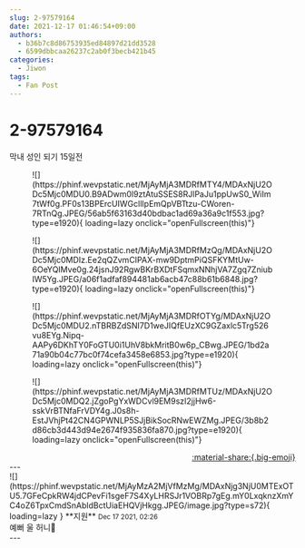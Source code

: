 ```yaml
---
slug: 2-97579164
date: 2021-12-17 01:46:54+09:00
authors:
  - b36b7c8d86753935ed84897d21dd3528
  - 6599dbbcaa26237c2ab0f3becb421b45
categories:
  - Jiwon
tags:
  - Fan Post
---
```


# 2-97579164

<div class="post-container" markdown="1">
<div class="content-container md-sidebar__scrollwrap" markdown="1">

막내 성인 되기 15일전
<figure markdown="1">
![](https://phinf.wevpstatic.net/MjAyMjA3MDRfMTY4/MDAxNjU2ODc5Mjc0MDU0.B9ADwm0l9ztAtuSSES8RJlPaJu1ppUwS0_WiIm7tWf0g.PF0s13BPErcUIWGcllIpEmQpVBTtzu-CWoren-7RTnQg.JPEG/56ab5f63163d40bdbac1ad69a36a9c1f553.jpg?type=e1920){ loading=lazy onclick="openFullscreen(this)"}
</figure>

<figure markdown="1">
![](https://phinf.wevpstatic.net/MjAyMjA3MDRfMzQg/MDAxNjU2ODc5Mjc0MDIz.Ee2qQZvmCIPAX-mw9DptmPiQSFKYMtUw-6OeYQIMve0g.24jsnJ92RgwBKrBXDtFSqmxNNhjVA7Zgq7ZniubIW5Yg.JPEG/a06f1adfaf894481ab6acb47c88b61b6848.jpg?type=e1920){ loading=lazy onclick="openFullscreen(this)"}
</figure>

<figure markdown="1">
![](https://phinf.wevpstatic.net/MjAyMjA3MDRfOTYg/MDAxNjU2ODc5Mjc0MDU2.nTBRBZdSNI7D1weJIQfEUzXC9GZaxlc5Trg526vu8EYg.Nipq-AAPy6DKhTY0FoGTU0i1UhV8bkMritB0w6p_CBwg.JPEG/1bd2a71a90b04c77bc0f74cefa3458e6853.jpg?type=e1920){ loading=lazy onclick="openFullscreen(this)"}
</figure>

<figure markdown="1">
![](https://phinf.wevpstatic.net/MjAyMjA3MDRfMTUz/MDAxNjU2ODc5Mjc0MDQ2.jZgoPgYxWDCvl9EM9szI2jjHw6-sskVrBTNfaFrVDY4g.J0s8h-EstJVhjPt42CN4GPWNLP5SJjBikSocRNwEWZMg.JPEG/3b8b2d86cb3d443d94e2674f935836fa870.jpg?type=e1920){ loading=lazy onclick="openFullscreen(this)"}
</figure>


</div>
</div>

<div style="text-align: right;" markdown="1">
<a href="https://weverse.io/fromis9/fanpost/2-97579164" style="text-align: right;">:material-share:{.big-emoji}</a>
</div>
---

<div class="comments-container md-sidebar__scrollwrap" markdown="1">
<div class="comment" markdown="1">
<div class='id-container' markdown="1">
![](https://phinf.wevpstatic.net/MjAyMzA2MjVfMzMg/MDAxNjg3NjU0MTExOTU5.7GFeCpkRW4jdCPevFi1sgeF7S4XyLHRSJr1VOBRp7gEg.mY0LxqknzXmYC4oZ6TpxCmdSnAbldBctUiaEHQVjHkgg.JPEG/image.jpg?type=s72){ loading=lazy }
**<span class="artist">지원</span>** <small>Dec 17 2021, 02:26</small><br>
</div>
<div class='comment-body' markdown="1">
예뻐 울 허니🤍
</div>
</div>
</div>
---
